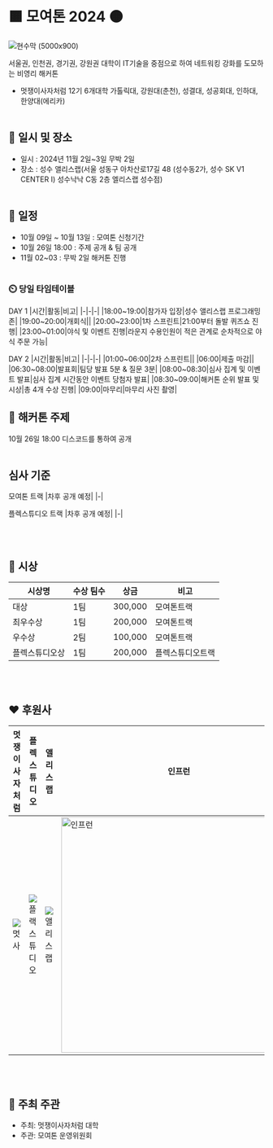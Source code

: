# 🟧 모여톤 2024 🟠
![현수막 (5000x900)](https://github.com/user-attachments/assets/58549a58-f762-4fb3-a92b-73fc5fe8395f)

서울권, 인천권, 경기권, 강원권 대학이 IT기술을 중점으로 하여 네트워킹 강화를 도모하는 비영리 해커톤
- 멋쟁이사자처럼 12기 6개대학 가톨릭대, 강원대(춘천), 성결대, 성공회대, 인하대, 한양대(에리카)
<br></br>
## 📌 일시 및 장소
- 일시 : 2024년 11월 2일~3일 무박 2일
- 장소 : 성수 앨리스랩(서울 성동구 아차산로17길 48 (성수동2가, 성수 SK V1 CENTER I) 성수낙낙 C동 2층 엘리스랩 성수점)
<br></br>
## 📆 일정
- 10월 09일 ~ 10월 13일 : 모여톤 신청기간
- 10월 26일 18:00 : 주제 공개 & 팀 공개
- 11월 02~03 : 무박 2일 해커톤 진행
<br></br>
### ⏲️ 당일 타임테이블
DAY 1
|시간|활동|비고|
|-|-|-|
|18:00~19:00|참가자 입장|성수 앨리스랩 프로그래밍존|
|19:00~20:00|개회식||
|20:00~23:00|1차 스프린트|21:00부터 돌발 퀴즈쇼 진행|
|23:00~01:00|야식 및 이벤트 진행|라운지 수용인원이 적은 관계로 순차적으로 야식 주문 가능|

DAY 2
|시간|활동|비고|
|-|-|-|
|01:00~06:00|2차 스프린트||
|06:00|제출 마감||
|06:30~08:00|발표회|팀당 발표 5분 & 질문 3분|
|08:00~08:30|심사 집계 및 이벤트 발표|심사 집계 시간동안 이벤트 당첨자 발표|
|08:30~09:00|해커톤 순위 발표 및 시상|총 4개 수상 진행|
|09:00|마무리|마무리 사진 촬영|


## 📌 해커톤 주제
10월 26일 18:00 디스코드를 통하여 공개
<br></br>
## 심사 기준
모여톤 트랙
|차후 공개 예정|
|-|

플렉스튜디오 트랙
|차후 공개 예정|
|-|

<br></br>
## 🥇 시상
|시상명|수상 팀수|상금|비고|
|-|-|-|-|
|대상|1팀|300,000|모여톤트랙|
|최우수상|1팀|200,000|모여톤트랙|
|우수상|2팀|100,000|모여톤트랙|
|플렉스튜디오상|1팀|200,000|플렉스튜디오트랙|

<br></br>
## ❤️ 후원사
|멋쟁이사자처럼|플렉스튜디오|앨리스랩|인프런|
|-|-|-|-|
|![멋사](https://github.com/user-attachments/assets/3da3c49c-9f6b-4092-af7a-0fa1ea920626)|![플랙스튜디오](https://github.com/user-attachments/assets/d7702c85-007a-4b55-a600-4d56db6f5226)|![앨리스랩](https://github.com/user-attachments/assets/5f4c068e-11ff-4047-b5a8-ab21c8e9dd8f)|<img width="463" alt="인프런" src="https://github.com/user-attachments/assets/b00b98f0-4b11-4b1f-920d-5c162cdaa879">|

<br></br>
## 👐 주최 주관
- 주최: 멋쟁이사자처럼 대학
- 주관: 모여톤 운영위원회
<br></br>
